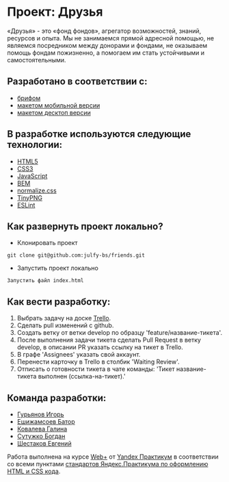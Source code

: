 # Проект: Друзья

«Друзья» - это «фонд фондов», агрегатор возможностей, знаний, ресурсов и опыта. Мы не занимаемся прямой адресной помощью, не являемся посредником между донорами и фондами, не оказываем помощь фондам пожизненно, а помогаем им стать устойчивыми и самостоятельными.

## Разработано в соответствии с:

- [брифом][friends-brief]
- [макетом мобильной версии][friends-figma-mobile]
- [макетом десктоп версии][friends-figma-web]

## В разработке используются следующие технологии:
- [HTML5][tech-html]
- [CSS3][tech-css]
- [JavaScript][tech-js]
- [BEM][tech-bem]
- [normalize.css][tech-normalize-css]
- [TinyPNG][tech-tiny-png]
- [ESLint][tech-eslint]

## Как развернуть проект локально?

- Клонировать проект
```
git clone git@github.com:julfy-bs/friends.git
```
- Запустить проект локально
```
Запустить файл index.html
```

## Как вести разработку:

1. Выбрать задачу на доске [Trello][friends-trello].
2. Сделать pull изменений с github.
3. Создать ветку от ветки develop по образцу 'feature/название-тикета'.
4. После выполнения задачи тикета сделать Pull Request в ветку develop, в описании PR указать ссылку на тикет в Trello.
5. В графе 'Assignees' указать свой аккаунт. 
6. Перенести карточку в Trello в столбик 'Waiting Review'.
7. Отписать о готовности тикета в чате команды: 'Тикет название-тикета выполнен (ссылка-на-тикет).'

## Команда разработки:

- [Гурьянов Игорь][developer-guryanov]
- [Ешижамсоев Батор][developer-yeshizhamsoev]
- [Ковалева Галина][developer-kovaleva]
- [Сутужко Богдан][developer-sutuzhko]
- [Шестаков Евгений][developer-shestakov]

Работа выполнена на курсе [Web+][yandex-practicum-web-plus] от [Yandex Практикум][yandex-practicum-url] в соответствии со всеми пунктами [стандартов Яндекс.Практикума по оформлению HTML и CSS кода][yandex-styleguide].

[//]: # 'Yandex'
[yandex-practicum-web-plus]: https://practicum.yandex.ru/promo/long-courses/web
[yandex-practicum-url]: https://practicum.yandex.ru/
[yandex-styleguide]: https://code.s3.yandex.net/web-developer/static/design-rules/index.html

[//]: # 'Разработчики'
[developer-shestakov]: https://github.com/
[developer-yeshizhamsoev]: https://github.com/boolishta
[developer-guryanov]: https://github.com/
[developer-kovaleva]: https://github.com/
[developer-sutuzhko]: https://github.com/julfy-bs

[//]: # 'Исходники'
[friends-trello]: https://trello.com/b/wXSiXmPb/workspace-team-4
[friends-brief]: https://www.notion.so/37e46dafb47f44a29a910e5300f5e615
[friends-figma-web]: https://www.figma.com/file/mOCTA1MNqW5l41Kmc1YzU8/%D0%A4%D0%BE%D0%BD%D0%B4-%D0%94%D1%80%D1%83%D0%B7%D1%8C%D1%8F?node-id=1%3A2
[friends-figma-mobile]: https://www.figma.com/file/mOCTA1MNqW5l41Kmc1YzU8/%D0%A4%D0%BE%D0%BD%D0%B4-%D0%94%D1%80%D1%83%D0%B7%D1%8C%D1%8F?node-id=263%3A1385&t=Cz3zASQ3xLrdxol3-0

[//]: # 'Технологии'
[tech-html]: https://html5.org/
[tech-css]: https://www.w3.org/Style/CSS/Overview.en.html
[tech-js]: https://www.javascript.com/
[tech-bem]: https://ru.bem.info/methodology/
[tech-normalize-css]: https://necolas.github.io/normalize.css/
[tech-eslint]: https://eslint.org/
[tech-tiny-png]: https://tinypng.com/